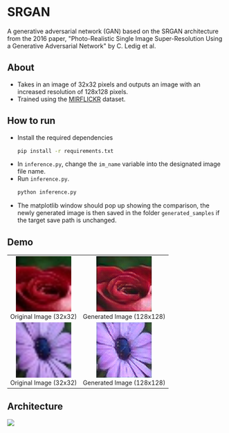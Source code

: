 # SRGAN

A generative adversarial network (GAN) based on the SRGAN architecture from the 2016 paper, "Photo-Realistic Single Image Super-Resolution Using a Generative Adversarial Network" by C. Ledig et al. 

## About
- Takes in an image of 32x32 pixels and outputs an image with an increased resolution of 128x128 pixels.
- Trained using the <a href="https://press.liacs.nl/mirflickr/mirdownload.html" target="_blank">MIRFLICKR</a> dataset.
  
## How to run
- Install the required dependencies
  ```bash
  pip install -r requirements.txt
  ```
- In `inference.py`, change the `im_name` variable into the designated image file name.
- Run `inference.py`.
  ```bash
  python inference.py
  ```
- The matplotlib window should pop up showing the comparison, the newly generated image is then saved in the folder `generated_samples` if the target save path is unchanged.

## Demo
<table>
  <tr>
    <td align="center">
      <img src="sample_images/rose.jpg" width="128" height="128"/>
      <br />
      Original Image (32x32)
    </td>
    <td align="center">
      <img src="generated_samples/rose_sr.jpg"  width="128" height="128"/>
      <br />
      Generated Image (128x128)
    </td>
  </tr>
  <tr>
    <td align="center">
      <img src="sample_images/purple.jpg"  width="128" height="128"/>
      <br />
      Original Image (32x32)
    </td>
    <td align="center">
      <img src="generated_samples/purple_sr.jpg"  width="128" height="128"/>
      <br />
      Generated Image (128x128)
    </td>
  </tr>
</table>




## Architecture
<img src="https://production-media.paperswithcode.com/methods/Screen_Shot_2020-07-19_at_11.13.45_AM_zsF2pa7.png"/>



